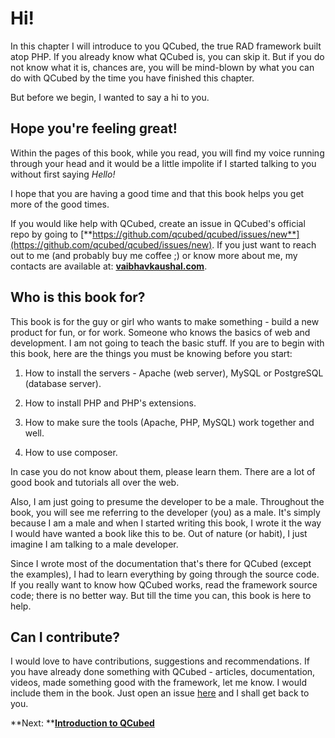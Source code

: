 # Hi!

In this chapter I will introduce to you QCubed, the true RAD framework built atop PHP. If you already know what QCubed is, you can skip it. But if you do not know what it is, chances are, you will be mind-blown by what you can do with QCubed by the time you have finished this chapter.

But before we begin, I wanted to say a hi to you.

## Hope you're feeling great!

Within the pages of this book, while you read, you will find my voice running through your head and it would be a little impolite if I started talking to you without first saying _Hello!_

I hope that you are having a good time and that this book helps you get more of the good times.

If you would like help with QCubed, create an issue in QCubed's official repo by going to [**https://github.com/qcubed/qcubed/issues/new**](https://github.com/qcubed/qcubed/issues/new). If you just want to reach out to me \(and probably buy me coffee ;\) or know more about me, my contacts are available at: [**vaibhavkaushal.com**](http://vaibhavkaushal.com/).

## Who is this book for?

This book is for the guy or girl who wants to make something - build a new product for fun, or for work. Someone who knows the basics of web and development. I am not going to teach the basic stuff. If you are to begin with this book, here are the things you must be knowing before you start:

1. How to install the servers - Apache \(web server\), MySQL or PostgreSQL \(database server\).

2. How to install PHP and PHP's extensions.

3. How to make sure the tools \(Apache, PHP, MySQL\) work together and well.

4. How to use composer.


In case you do not know about them, please learn them. There are a lot of good book and tutorials all over the web.

Also, I am just going to presume the developer to be a male. Throughout the book, you will see me referring to the developer \(you\) as a male. It's simply because I am a male and when I started writing this book, I wrote it the way I would have wanted a book like this to be. Out of nature \(or habit\), I just imagine I am talking to a male developer.

Since I wrote most of the documentation that's there for QCubed \(except the examples\), I had to learn everything by going through the source code. If you really want to know how QCubed works, read the framework source code; there is no better way. But till the time you can, this book is here to help.

## Can I contribute?

I would love to have contributions, suggestions and recommendations. If you have already done something with QCubed - articles, documentation, videos, made something good with the framework, let me know. I would include them in the book. Just open an issue [here](https://github.com/vaibhav-kaushal/QCubed-Book/issues) and I shall get back to you.

**Next: **[**Introduction to QCubed**](/Introduction/introduction-to-qcubed.md)

